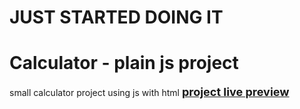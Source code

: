 # JUST STARTED DOING IT

# Calculator - plain js project
small calculator project using js with html
<strong><span style="font-size:large;"><a href="https://pljjy.github.io/js-calculator/" target="_blank">project live preview</a></span></string>

